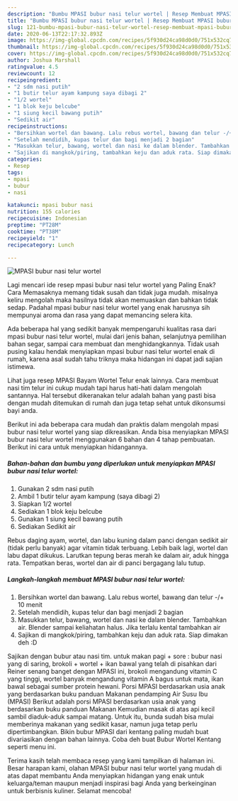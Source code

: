 ```yaml
---
description: "Bumbu MPASI bubur nasi telur wortel | Resep Membuat MPASI bubur nasi telur wortel Yang Menggugah Selera"
title: "Bumbu MPASI bubur nasi telur wortel | Resep Membuat MPASI bubur nasi telur wortel Yang Menggugah Selera"
slug: 121-bumbu-mpasi-bubur-nasi-telur-wortel-resep-membuat-mpasi-bubur-nasi-telur-wortel-yang-menggugah-selera
date: 2020-06-13T22:17:32.893Z
image: https://img-global.cpcdn.com/recipes/5f930d24ca98d0d0/751x532cq70/mpasi-bubur-nasi-telur-wortel-foto-resep-utama.jpg
thumbnail: https://img-global.cpcdn.com/recipes/5f930d24ca98d0d0/751x532cq70/mpasi-bubur-nasi-telur-wortel-foto-resep-utama.jpg
cover: https://img-global.cpcdn.com/recipes/5f930d24ca98d0d0/751x532cq70/mpasi-bubur-nasi-telur-wortel-foto-resep-utama.jpg
author: Joshua Marshall
ratingvalue: 4.5
reviewcount: 12
recipeingredient:
- "2 sdm nasi putih"
- "1 butir telur ayam kampung saya dibagi 2"
- "1/2 wortel"
- "1 blok keju belcube"
- "1 siung kecil bawang putih"
- "Sedikit air"
recipeinstructions:
- "Bersihkan wortel dan bawang. Lalu rebus wortel, bawang dan telur -/+ 10 menit"
- "Setelah mendidih, kupas telur dan bagi menjadi 2 bagian"
- "Masukkan telur, bawang, wortel dan nasi ke dalam blender. Tambahkan air. Blender sampai keliahatan halus. Jika terlalu kental tambahkan air"
- "Sajikan di mangkok/piring, tambahkan keju dan aduk rata. Siap dimakan deh :D"
categories:
- Resep
tags:
- mpasi
- bubur
- nasi

katakunci: mpasi bubur nasi 
nutrition: 155 calories
recipecuisine: Indonesian
preptime: "PT28M"
cooktime: "PT38M"
recipeyield: "1"
recipecategory: Lunch

---
```



![MPASI bubur nasi telur wortel](https://img-global.cpcdn.com/recipes/5f930d24ca98d0d0/751x532cq70/mpasi-bubur-nasi-telur-wortel-foto-resep-utama.jpg)

Lagi mencari ide resep mpasi bubur nasi telur wortel yang Paling Enak? Cara Memasaknya memang tidak susah dan tidak juga mudah. misalnya keliru mengolah maka hasilnya tidak akan memuaskan dan bahkan tidak sedap. Padahal mpasi bubur nasi telur wortel yang enak harusnya sih mempunyai aroma dan rasa yang dapat memancing selera kita.

Ada beberapa hal yang sedikit banyak mempengaruhi kualitas rasa dari mpasi bubur nasi telur wortel, mulai dari jenis bahan, selanjutnya pemilihan bahan segar, sampai cara membuat dan menghidangkannya. Tidak usah pusing kalau hendak menyiapkan mpasi bubur nasi telur wortel enak di rumah, karena asal sudah tahu triknya maka hidangan ini dapat jadi sajian istimewa.

Lihat juga resep MPASI Bayam Wortel Telur enak lainnya. Cara membuat nasi tim telur ini cukup mudah tapi harus hati-hati dalam mengolah santannya. Hal tersebut dikeranakan telur adalah bahan yang pasti bisa dengan mudah ditemukan di rumah dan juga tetap sehat untuk dikonsumsi bayi anda.


Berikut ini ada beberapa cara mudah dan praktis dalam mengolah mpasi bubur nasi telur wortel yang siap dikreasikan. Anda bisa menyiapkan MPASI bubur nasi telur wortel menggunakan 6 bahan dan 4 tahap pembuatan. Berikut ini cara untuk menyiapkan hidangannya.

<!--inarticleads1-->

##### Bahan-bahan dan bumbu yang diperlukan untuk menyiapkan MPASI bubur nasi telur wortel:

1. Gunakan 2 sdm nasi putih
1. Ambil 1 butir telur ayam kampung (saya dibagi 2)
1. Siapkan 1/2 wortel
1. Sediakan 1 blok keju belcube
1. Gunakan 1 siung kecil bawang putih
1. Sediakan Sedikit air


Rebus daging ayam, wortel, dan labu kuning dalam panci dengan sedikit air (tidak perlu banyak) agar vitamin tidak terbuang. Lebih baik lagi, wortel dan labu dapat dikukus. Larutkan tepung beras merah ke dalam air, aduk hingga rata. Tempatkan beras, wortel dan air di panci bergagang lalu tutup. 

<!--inarticleads2-->

##### Langkah-langkah membuat MPASI bubur nasi telur wortel:

1. Bersihkan wortel dan bawang. Lalu rebus wortel, bawang dan telur -/+ 10 menit
1. Setelah mendidih, kupas telur dan bagi menjadi 2 bagian
1. Masukkan telur, bawang, wortel dan nasi ke dalam blender. Tambahkan air. Blender sampai keliahatan halus. Jika terlalu kental tambahkan air
1. Sajikan di mangkok/piring, tambahkan keju dan aduk rata. Siap dimakan deh :D


Sajikan dengan bubur atau nasi tim. untuk makan pagi + sore : bubur nasi yang di saring, brokoli + wortel + ikan bawal yang telah di pisahkan dari Reiner senang banget dengan MPASI ini, brokoli mengandung vitamin C yang tinggi, wortel banyak mengandung vitamin A bagus untuk mata, ikan bawal sebagai sumber protein hewani. Porsi MPASI berdasarkan usia anak yang berdasarkan buku panduan Makanan pendamping Air Susu Ibu (MPASI) Berikut adalah porsi MPASI berdasarkan usia anak yang berdasarkan buku panduan Makanan Kemudian masak di atas api kecil sambil diaduk-aduk sampai matang. Untuk itu, bunda sudah bisa mulai memberinya makanan yang sedikit kasar, namun juga tetap perlu dipertimbangkan. Bikin bubur MPASI dari kentang paling mudah buat divariasikan dengan bahan lainnya. Coba deh buat Bubur Wortel Kentang seperti menu ini. 

Terima kasih telah membaca resep yang kami tampilkan di halaman ini. Besar harapan kami, olahan MPASI bubur nasi telur wortel yang mudah di atas dapat membantu Anda menyiapkan hidangan yang enak untuk keluarga/teman maupun menjadi inspirasi bagi Anda yang berkeinginan untuk berbisnis kuliner. Selamat mencoba!

